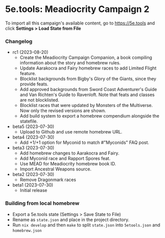 # 5e.tools: Meadiocrity Campaign 2

To import all this campaign's available content, go to https://5e.tools and click **Settings > Load State from File**

### Changelog

- rc1 (2023-08-20)
    - Create the Meadiocrity Campaign Companion, a book compiling information about the story and homebrew rules.
    - Update Aarakocra and Fairy homebrew races to add Limited Flight feature.
    - Blocklist backgrounds from Bigby's Glory of the Giants, since they provide feats.
    - Add approved backgrounds from Sword Coast Adventurer's Guide and Van Richten's Guide to Ravenloft. Note that feats and classes are not blocklisted.
    - Blocklist races that were updated by Monsters of the Multiverse. Now only the revised versions are shown.
    - Add build system to export a homebrew compendium alongside the statefile.
- beta5 (2023-07-30)
    - Upload to Github and use remote homebrew URL.
- beta4 (2023-07-30)
    - Add +1/+1 option for Myconid to match #"Myconids" FAQ post.
- beta3 (2023-07-30)
    - Add homebrew changes to Aarakocra and Fairy.
    - Add Myconid race and Rapport Spores feat.
    - Use MEAD for Meadiocrity homebrew book ID.
    - Import Ancestral Weapons source.
- beta2 (2023-07-30)
    - Remove Dragonmark races
- beta1 (2023-07-30)
    - Initial release

### Building from local homebrew

- Export a 5e.tools state (Settings > Save State to File)
- Rename as `state.json` and place in the project directory.
- Run `nix develop` and then `make` to split `state.json` into `5etools.json` and `homebrew.json`
